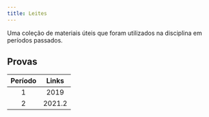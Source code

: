 ```yaml
---
title: Leites
---
```


Uma coleção de materiais úteis que foram utilizados na disciplina em períodos passados.

## Provas
**Período** | **Links**  |
:---:| :---: |
1 | 2019 | [Link](https://github.com/OpenDevUFCG/Tamburetei/blob/master/ia/leites/rep2019-gabarito.pdf) |
2 | 2021.2 | [Link](https://github.com/OpenDevUFCG/Tamburetei/blob/master/ia/leites/20212) |